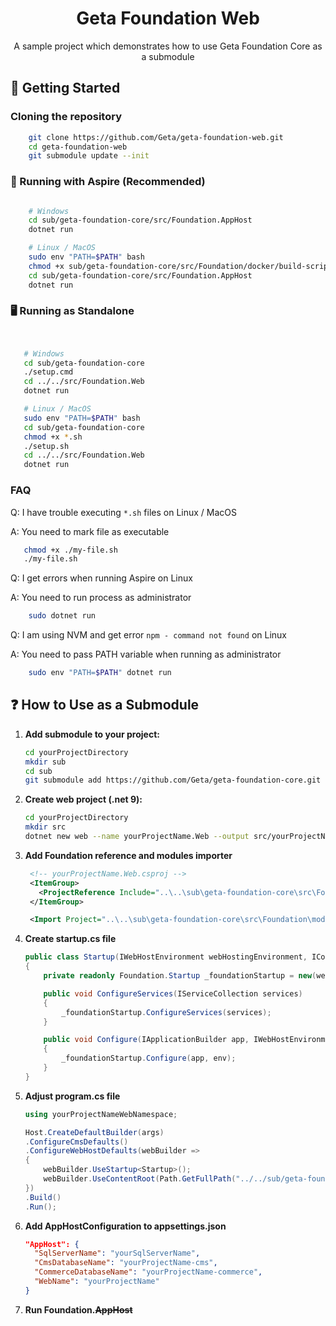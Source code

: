 <div align="center">
  <h1>Geta Foundation Web</h1>
  <p>A sample project which demonstrates how to use Geta Foundation Core as a submodule</p>
</div>

## 🏁 Getting Started

### Cloning the repository

```bash
    git clone https://github.com/Geta/geta-foundation-web.git
    cd geta-foundation-web
    git submodule update --init
```

### 🧪 Running with Aspire (Recommended)
```bash

    # Windows
    cd sub/geta-foundation-core/src/Foundation.AppHost
    dotnet run

    # Linux / MacOS
    sudo env "PATH=$PATH" bash
    chmod +x sub/geta-foundation-core/src/Foundation/docker/build-script/*.sh
    cd sub/geta-foundation-core/src/Foundation.AppHost
    dotnet run
```

### 🖥️ Running as Standalone
```bash
   

   # Windows
   cd sub/geta-foundation-core
   ./setup.cmd
   cd ../../src/Foundation.Web
   dotnet run

   # Linux / MacOS
   sudo env "PATH=$PATH" bash
   cd sub/geta-foundation-core
   chmod +x *.sh
   ./setup.sh
   cd ../../src/Foundation.Web
   dotnet run
```

### FAQ

Q: I have trouble executing `*.sh` files on Linux / MacOS

A: You need to mark file as executable

```bash
   chmod +x ./my-file.sh
   ./my-file.sh
```

Q: I get errors when running Aspire on Linux

A: You need to run process as administrator

```bash
    sudo dotnet run
```

Q: I am using NVM and get error `npm - command not found` on Linux

A: You need to pass PATH variable when running as administrator

```bash
    sudo env "PATH=$PATH" dotnet run
```

## ❓ How to Use as a Submodule
1. **Add submodule to your project:**
   ```bash
   cd yourProjectDirectory
   mkdir sub
   cd sub
   git submodule add https://github.com/Geta/geta-foundation-core.git
   ```
2. **Create web project (.net 9):**
   ```bash
   cd yourProjectDirectory
   mkdir src
   dotnet new web --name yourProjectName.Web --output src/yourProjectName.Web
   ```
3. **Add Foundation reference and modules importer**
   ```xml
    <!-- yourProjectName.Web.csproj -->
    <ItemGroup>
      <ProjectReference Include="..\..\sub\geta-foundation-core\src\Foundation\Foundation.csproj" />
    </ItemGroup>
   
    <Import Project="..\..\sub\geta-foundation-core\src\Foundation\modules\ModulesInclude.proj"/>
   ```
4. **Create startup.cs file**
    ```cs
    public class Startup(IWebHostEnvironment webHostingEnvironment, IConfiguration configuration)
    {
        private readonly Foundation.Startup _foundationStartup = new(webHostingEnvironment, configuration);
    
        public void ConfigureServices(IServiceCollection services)
        {
            _foundationStartup.ConfigureServices(services);
        }
    
        public void Configure(IApplicationBuilder app, IWebHostEnvironment env)
        {
            _foundationStartup.Configure(app, env);
        }
    }
    ```
5. **Adjust program.cs file**
    ```cs
    using yourProjectNameWebNamespace;
    
    Host.CreateDefaultBuilder(args)
    .ConfigureCmsDefaults()
    .ConfigureWebHostDefaults(webBuilder =>
    {
        webBuilder.UseStartup<Startup>();
        webBuilder.UseContentRoot(Path.GetFullPath("../../sub/geta-foundation-core/src/Foundation"));
    })
    .Build()
    .Run();

    ```

6. **Add AppHostConfiguration to appsettings.json**
    ```json
    "AppHost": {
      "SqlServerName": "yourSqlServerName",
      "CmsDatabaseName": "yourProjectName-cms",
      "CommerceDatabaseName": "yourProjectName-commerce",
      "WebName": "yourProjectName"
    }

    ```
7. **Run Foundation.~~AppHost~~**   
